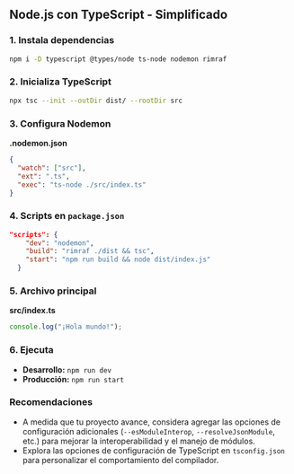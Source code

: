 ## Node.js con TypeScript - Simplificado

### 1. Instala dependencias

```bash
npm i -D typescript @types/node ts-node nodemon rimraf
```

### 2. Inicializa TypeScript

```bash
npx tsc --init --outDir dist/ --rootDir src
```

### 3. Configura Nodemon

**.nodemon.json**

```json
{
  "watch": ["src"],
  "ext": ".ts",
  "exec": "ts-node ./src/index.ts"
}
```

### 4. Scripts en `package.json`

```json
"scripts": {
    "dev": "nodemon",
    "build": "rimraf ./dist && tsc",
    "start": "npm run build && node dist/index.js"
  }
```

### 5. Archivo principal

**src/index.ts**

```typescript
console.log("¡Hola mundo!");
```

### 6. Ejecuta

*   **Desarrollo:** `npm run dev`
*   **Producción:** `npm run start`

### Recomendaciones

*   A medida que tu proyecto avance, considera agregar las opciones de configuración adicionales (`--esModuleInterop`, `--resolveJsonModule`, etc.) para mejorar la interoperabilidad y el manejo de módulos.
*   Explora las opciones de configuración de TypeScript en `tsconfig.json` para personalizar el comportamiento del compilador.
